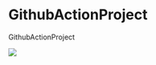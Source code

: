 # GithubActionProject
GithubActionProject

![](https://github.com/PedroMendes96/GithubActionProject/workflows/djangoapp/badge.svg?branch=master)

